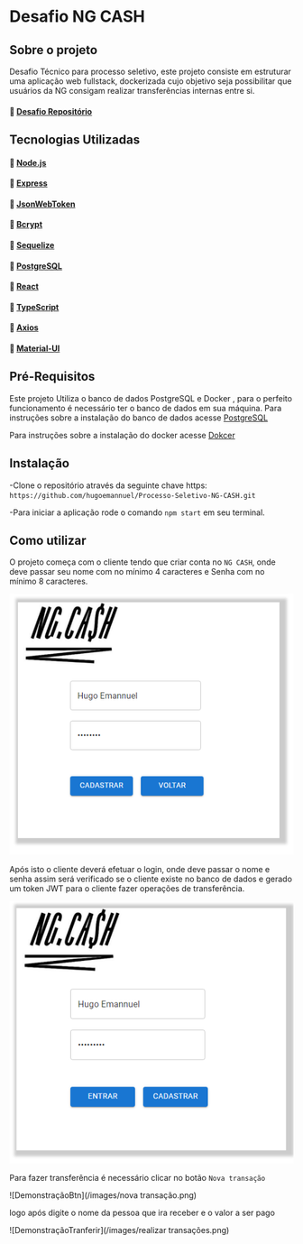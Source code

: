 # Desafio NG CASH

## Sobre o projeto

Desafio Técnico para processo seletivo, este projeto consiste em 
estruturar uma aplicação web fullstack, dockerizada
cujo objetivo seja possibilitar que usuários da NG consigam realizar transferências internas entre si.

#### :link: [Desafio Repositório](https://github.com/hugoemannuel/Processo-Seletivo-NG-CASH)

## Tecnologias Utilizadas

#### :link: [Node.js](https://nodejs.org/en/)
#### :link: [Express](https://expressjs.com/pt-br/)
#### :link: [JsonWebToken](https://jwt.io/introduction)
#### :link: [Bcrypt](https://www.npmjs.com/package/bcrypt)
#### :link: [Sequelize](https://sequelize.org/)
#### :link: [PostgreSQL](https://www.postgresql.org/)
#### :link: [React](https://reactjs.org/docs/getting-started.html)
#### :link: [TypeScript](https://www.typescriptlang.org/docs/)
#### :link: [Axios](https://axios-http.com/docs/intro)
#### :link: [Material-UI](https://mui.com/pt/)

## Pré-Requisitos

Este projeto Utiliza o banco de dados PostgreSQL e Docker , para o perfeito funcionamento é necessário ter o banco de dados em sua máquina.
Para instruções sobre a instalação do banco de dados acesse [PostgreSQL](https://www.postgresql.org/docs/)

Para instruções sobre a instalação do docker acesse [Dokcer](https://www.postgresql.org/docs/)

## Instalação

-Clone o repositório através da seguinte chave https: `https://github.com/hugoemannuel/Processo-Seletivo-NG-CASH.git`

-Para iniciar a aplicação rode o comando `npm start` em seu terminal.

## Como utilizar

O projeto começa com o cliente tendo que criar conta no `NG CASH`, onde deve passar  seu nome com no mínimo 4 caracteres e
Senha com no mínimo 8 caracteres.

![DemonstraçaoCriaçãoUser](/images/cadastrar.png)

Após isto o cliente deverá efetuar o login, onde deve passar o nome e senha assim será verificado se o cliente existe no banco de dados e gerado um token JWT para o cliente fazer operações de transferência.

![DemonstraçãoLogin](/images/logar.png)

Para fazer transferência é necessário clicar no botão `Nova transação`

![DemonstraçãoBtn](/images/nova transação.png)

logo após digite o nome da pessoa que ira receber e o valor a ser pago

![DemonstraçãoTranferir](/images/realizar transações.png)
